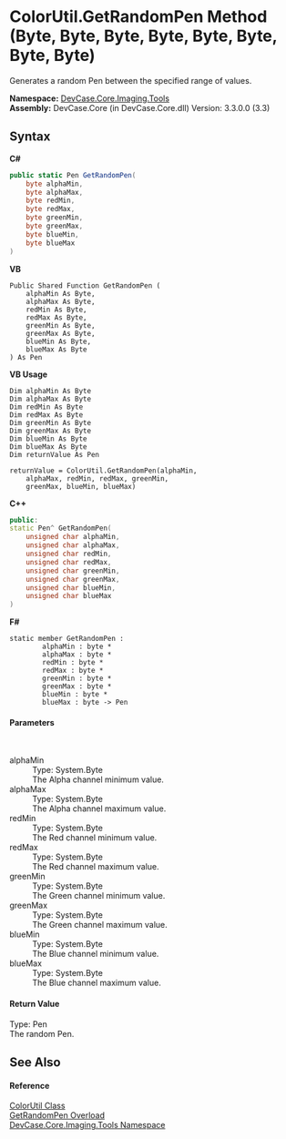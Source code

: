 # ColorUtil.GetRandomPen Method (Byte, Byte, Byte, Byte, Byte, Byte, Byte, Byte)
 

Generates a random Pen between the specified range of values.

**Namespace:**&nbsp;<a href="N_DevCase_Core_Imaging_Tools">DevCase.Core.Imaging.Tools</a><br />**Assembly:**&nbsp;DevCase.Core (in DevCase.Core.dll) Version: 3.3.0.0 (3.3)

## Syntax

**C#**<br />
``` C#
public static Pen GetRandomPen(
	byte alphaMin,
	byte alphaMax,
	byte redMin,
	byte redMax,
	byte greenMin,
	byte greenMax,
	byte blueMin,
	byte blueMax
)
```

**VB**<br />
``` VB
Public Shared Function GetRandomPen ( 
	alphaMin As Byte,
	alphaMax As Byte,
	redMin As Byte,
	redMax As Byte,
	greenMin As Byte,
	greenMax As Byte,
	blueMin As Byte,
	blueMax As Byte
) As Pen
```

**VB Usage**<br />
``` VB Usage
Dim alphaMin As Byte
Dim alphaMax As Byte
Dim redMin As Byte
Dim redMax As Byte
Dim greenMin As Byte
Dim greenMax As Byte
Dim blueMin As Byte
Dim blueMax As Byte
Dim returnValue As Pen

returnValue = ColorUtil.GetRandomPen(alphaMin, 
	alphaMax, redMin, redMax, greenMin, 
	greenMax, blueMin, blueMax)
```

**C++**<br />
``` C++
public:
static Pen^ GetRandomPen(
	unsigned char alphaMin, 
	unsigned char alphaMax, 
	unsigned char redMin, 
	unsigned char redMax, 
	unsigned char greenMin, 
	unsigned char greenMax, 
	unsigned char blueMin, 
	unsigned char blueMax
)
```

**F#**<br />
``` F#
static member GetRandomPen : 
        alphaMin : byte * 
        alphaMax : byte * 
        redMin : byte * 
        redMax : byte * 
        greenMin : byte * 
        greenMax : byte * 
        blueMin : byte * 
        blueMax : byte -> Pen 

```


#### Parameters
&nbsp;<dl><dt>alphaMin</dt><dd>Type: System.Byte<br />The Alpha channel minimum value.</dd><dt>alphaMax</dt><dd>Type: System.Byte<br />The Alpha channel maximum value.</dd><dt>redMin</dt><dd>Type: System.Byte<br />The Red channel minimum value.</dd><dt>redMax</dt><dd>Type: System.Byte<br />The Red channel maximum value.</dd><dt>greenMin</dt><dd>Type: System.Byte<br />The Green channel minimum value.</dd><dt>greenMax</dt><dd>Type: System.Byte<br />The Green channel maximum value.</dd><dt>blueMin</dt><dd>Type: System.Byte<br />The Blue channel minimum value.</dd><dt>blueMax</dt><dd>Type: System.Byte<br />The Blue channel maximum value.</dd></dl>

#### Return Value
Type: Pen<br />The random Pen.

## See Also


#### Reference
<a href="T_DevCase_Core_Imaging_Tools_ColorUtil">ColorUtil Class</a><br /><a href="Overload_DevCase_Core_Imaging_Tools_ColorUtil_GetRandomPen">GetRandomPen Overload</a><br /><a href="N_DevCase_Core_Imaging_Tools">DevCase.Core.Imaging.Tools Namespace</a><br />